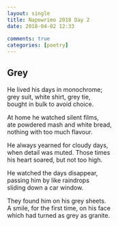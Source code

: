 ```yaml
---  
layout: single  
title: Napowrimo 2018 Day 2  
date: 2018-04-02 12:33  
  
comments: true  
categories: [poetry]  
---  
```

## Grey  

He lived his days in monochrome;  
grey suit, white shirt, grey tie,  
bought in bulk to avoid choice.  

At home he watched silent films,  
ate powdered mash and white bread,  
nothing with too much flavour.  

He always yearned for cloudy days,  
when detail was muted. Those times  
his heart soared, but not too high.  

He watched the days disappear,  
passing him by like raindrops  
sliding down a car window.  

They found him on his grey sheets.  
A smile, for the first time, on his face  
which had turned as grey as granite.  
